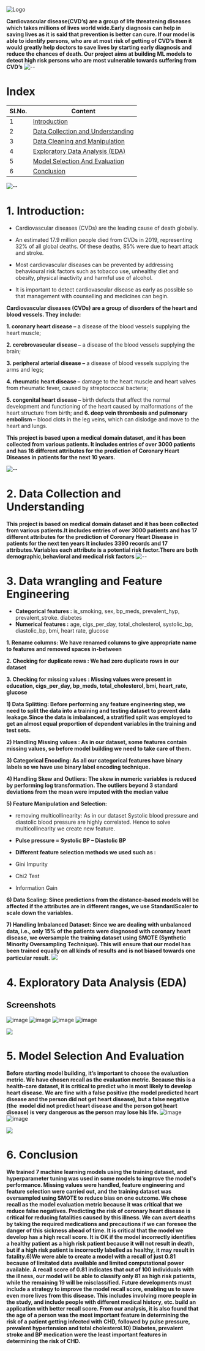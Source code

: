 ![Logo](https://d1aueex22ha5si.cloudfront.net/Conference/423/BackGround/Cardio%20care-1549632167059.gif)

**Cardiovascular disease(CVD’s) are a group of life threatening diseases which takes millions of lives world wide.Early diagnosis can help in saving lives as it is said that prevention is better can cure. If our model is able to identify persons, who are at most risk of getting of CVD’s  then it would greatly help doctors to save lives by starting early diagnosis and reduce the chances of death.
Our project aims at building ML models to detect high risk persons who are most vulnerable towards suffering from CVD’s** 
![--](https://raw.githubusercontent.com/andreasbm/readme/master/assets/lines/rainbow.png)
# **Index**

|  SI.No.            |   Content                                                              |
| ----------------- | ------------------------------------------------------------------ |
| 1 | <a href = "https://github.com/omkardesai98/Cardiovascular-Risk-Prediction#1-Introduction"> Introduction </a> |
| 2| <a href = "https://github.com/omkardesai98/Cardiovascular-Risk-Prediction#1-Data Collection and Understanding"> Data Collection and Understanding </a> |
| 3 | <a href = "https://github.com/omkardesai98/Cardiovascular-Risk-Prediction#1-Data Cleaning and Manipulation"> Data Cleaning and Manipulation </a> |
| 4 | <a href = "https://github.com/omkardesai98/Cardiovascular-Risk-Prediction#1-Exploratory Data Analysis (EDA)"> Exploratory Data Analysis (EDA) </a>  |
| 5 | <a href = "https://github.com/omkardesai98/Cardiovascular-Risk-Prediction#1-Model Selection And Evaluation"> Model Selection And Evaluation </a>  |
| 6 | <a href = "https://github.com/omkardesai98/Cardiovascular-Risk-Prediction#1-Conclusion">Conclusion </a>  |

![--](https://raw.githubusercontent.com/andreasbm/readme/master/assets/lines/rainbow.png)

# **1. Introduction**:
*   Cardiovascular diseases (CVDs) are the leading cause of death globally.
*   An estimated 17.9 million people died from CVDs in 2019, representing 32% of 
all global deaths. Of these deaths, 85% were due to heart attack and stroke.

*   Most cardiovascular diseases can be prevented by addressing behavioural risk factors such as tobacco use, unhealthy diet and obesity, physical inactivity and harmful use of alcohol.
*   It is important to detect cardiovascular disease as early as possible so that management with counselling and medicines can begin.

**Cardiovascular diseases (CVDs) are a group of disorders of the heart and blood vessels. They include:**

**1. coronary heart disease –** a disease of the blood vessels supplying the heart muscle;

**2. cerebrovascular disease –** a disease of the blood vessels supplying the brain;

**3. peripheral arterial disease –** a disease of blood vessels supplying the arms and legs;

**4. rheumatic heart disease –** damage to the heart muscle and heart valves from rheumatic fever, caused by streptococcal bacteria;

**5. congenital heart disease –** birth defects that affect the normal development and functioning of the heart caused by malformations of the heart structure from birth;
 and
**6. deep vein thrombosis and pulmonary embolism –** blood clots in the leg veins, which can dislodge and move to the heart and lungs.


**This project is based upon a medical domain dataset, and it has been collected from various patients. It includes entries of over 3000 patients and has 16 different attributes for the prediction of Coronary Heart Diseases in patients for the next 10 years.**

![--](https://raw.githubusercontent.com/andreasbm/readme/master/assets/lines/rainbow.png)

# **2. Data Collection and Understanding**
**This project is based on medical domain dataset and it has been collected from various patients.It includes entries of over 3000 patients and has 17 different attributes for the prediction of Coronary Heart Disease in patients for the next ten years
It includes 3390 records and 17 attributes.Variables each attribute is a potential risk factor.There are both demographic,behavioral and medical risk factors**
![--](https://raw.githubusercontent.com/andreasbm/readme/master/assets/lines/rainbow.png)

# **3. Data wrangling and Feature Engineering**

* **Categorical features :** is_smoking, sex, bp_meds, prevalent_hyp, prevalent_stroke. diabetes
* **Numerical features :**  age, cigs_per_day, total_cholesterol, systolic_bp, diastolic_bp, bmi, heart rate, glucose

**1. Rename columns: We have renamed columns to give appropriate name to features and removed spaces in-between**

**2. Checking for duplicate rows : We had zero duplicate rows in our dataset**

**3. Checking for missing values : Missing values were present in  education, cigs_per_day, bp_meds, total_cholesterol, bmi, heart_rate, glucose**

**1) Data Splitting: Before performing any feature engineering step, we need to split the data into a training and testing dataset to prevent data leakage.Since the data is imbalanced, a stratified split was employed to get an almost equal proportion of dependent variables in the training and test sets.**

**2) Handling Missing values : As in our dataset, some features contain missing values, so before model building we need to take care of them.**

**3) Categorical Encoding: As all our categorical features have binary labels so we have use binary label encoding technique.**

**4) Handling Skew and Outliers: The skew in numeric variables is reduced by performing log transformation.
The outliers beyond 3 standard deviations from the mean were imputed with the median value**

**5) Feature Manipulation and Selection:**
* removing multicollinearity: As in our dataset Systolic blood pressure and diastolic blood pressure are highly correlated. Hence to solve multicollinearity we create new feature.
* **Pulse pressure = Systolic BP – Diastolic BP**

* **Different feature selection methods we used such as :**
* Gini Impurity
* Chi2 Test 
* Information Gain

**6) Data Scaling: Since predictions from the distance-based models will be affected if the attributes are in different ranges, we use StandardScaler to scale down the variables.**

**7) Handling Imbalanced Dataset:
Since we are dealing with unbalanced data, i.e., only 15% of the patients were diagnosed with coronary heart disease, we oversample the training dataset using SMOTE (Synthetic Minority Oversampling Technique).
This will ensure that our model has been trained equally on all kinds of results and is not biased towards one particular result.**
![](https://raw.githubusercontent.com/andreasbm/readme/master/assets/lines/rainbow.png)

# **4. Exploratory Data Analysis (EDA)** 
## Screenshots
![image](https://user-images.githubusercontent.com/106911079/219087143-da1bded9-c2b5-4bbc-81b2-9028e1863331.png)
![image](https://user-images.githubusercontent.com/106911079/219089372-b200f698-a8af-4c8a-bd4d-393261afbae8.png)
![image](https://user-images.githubusercontent.com/106911079/219089816-16db003d-4e7c-4705-a7b2-a479378fcefd.png)
![image](https://user-images.githubusercontent.com/106911079/219089974-8cae7c40-3af4-4d8d-a540-6a1f650c9b74.png)


![](https://raw.githubusercontent.com/andreasbm/readme/master/assets/lines/rainbow.png)
# **5. Model Selection And Evaluation**
**Before starting model building, it’s important to choose the evaluation metric.
We have chosen recall as the evaluation metric. Because this is a health-care dataset, it is critical to predict who is most likely to develop heart disease. We are fine with a false positive (the model predicted heart disease and the person did not get heart disease), but a false negative (the  model did not predict heart disease and the person got heart disease) is very dangerous as the person may lose his life.**
![image](https://user-images.githubusercontent.com/106911079/219090249-aee49a19-2296-4a63-be24-015101e0eae4.png)
![image](https://user-images.githubusercontent.com/106911079/219090387-5c3a3660-ad55-4f45-b873-86d4dbd7adab.png)

![](https://raw.githubusercontent.com/andreasbm/readme/master/assets/lines/rainbow.png)
# **6. Conclusion**
**We trained 7 machine learning models using the training dataset, and hyperparameter tuning was used in some models to improve the model's performance.
 Missing values were handled, feature engineering and feature selection were carried out, and the training dataset was oversampled using SMOTE to reduce bias on one outcome.
 We chose recall as the model evaluation metric because it was critical that we reduce false negatives.
 Predicting the risk of coronary heart disease is critical for reducing fatalities caused by this illness. We can avert deaths by taking the required medications and precautions if we can foresee the danger of this sickness ahead of time.
It is critical that the model we develop has a high recall score. It is OK if the model incorrectly identifies a healthy patient as a high risk patient because it will not result in death, but if a high risk patient is incorrectly labelled as healthy, it may result in fatality.6)We were able to create a model with a recall of just 0.81 because of limitated data available and limited computational power available.
 A recall score of 0.81 indicates that out of 100 individuals with the illness, our model will be able to classify only 81 as high risk patients, while the remaining  19 will be misclassified.
Future developments must include a strategy to improve the model recall score, enabling us to save even more lives from this disease. This includes involving more people in the study, and include people with different medical history, etc. build an application with better recall score.
From our analysis, it is also found that the age of a person was the most important feature in determining the risk of a patient getting infected with CHD, followed by pulse pressure, prevalent hypertension and total cholesterol.10) Diabetes, prevalent stroke and BP medication were the least important features in determining the risk of CHD.**

